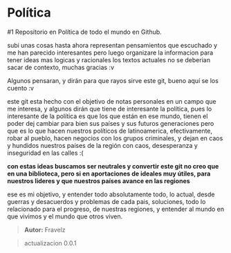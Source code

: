 # Política

#1 Repositorio en Política de todo el mundo en Github.

subi unas cosas hasta ahora representan pensamientos que escuchado y me han parecido interesantes pero luego organizare la informacion para tener ideas mas logicas y racionales los textos actuales no se deberian sacar de contexto, muchas gracias :v

Algunos pensaran, y dirán para que rayos sirve este git, bueno aquí se los cuento :v

este git esta hecho con el objetivo de notas personales en un campo que me interesa, y algunos dirán que tiene de interesante la política, pues lo interesante de la política es que los que están en ese mundo, tienen el poder dej<zj> cambiar para bien sus países y sus futuros generaciones pero que es lo que hacen nuestros políticos de latinoamerica, efectivamente, robar al pueblo, hacen negocios con los grupos criminales, y dejan en caos y hundidos nuestros países de la región con caos, desesperanza y inseguridad en las calles :(

**con estas ideas buscamos ser neutrales y convertir este git no creo que en una biblioteca, pero si en aportaciones de ideales muy útiles, para nuestros lideres y que nuestros países avance en las regiones**

ese es mi objetivo, y entender todo absolutamente todo, lo actual, desde guerras y desacuerdos y problemas de cada pais, soluciones, todo lo relacionado para el progreso, de nuestras regiones, y entender al mundo en que vivimos y el mundo que otros viven.

> **Autor:** Fravelz

> actualizacion 0.0.1
